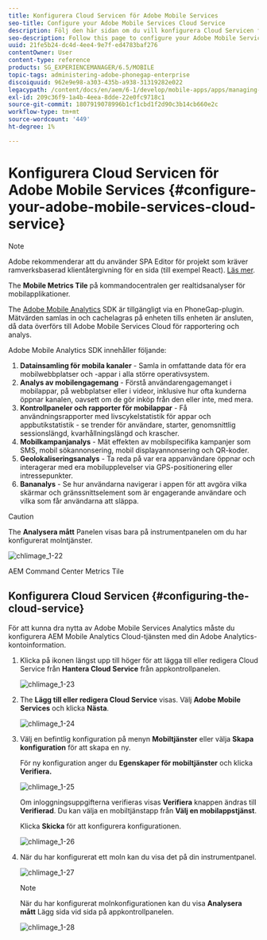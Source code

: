 ```yaml
---
title: Konfigurera Cloud Servicen för Adobe Mobile Services
seo-title: Configure your Adobe Mobile Services Cloud Service
description: Följ den här sidan om du vill konfigurera Cloud Servicen för Adobe Mobile Services.
seo-description: Follow this page to configure your Adobe Mobile Services Cloud Service.
uuid: 21fe5b24-dc4d-4ee4-9e7f-ed4783baf276
contentOwner: User
content-type: reference
products: SG_EXPERIENCEMANAGER/6.5/MOBILE
topic-tags: administering-adobe-phonegap-enterprise
discoiquuid: 962e9e98-a303-435b-a938-31319282e022
legacypath: /content/docs/en/aem/6-1/develop/mobile-apps/apps/managing-aem-mobile-apps/configure-your-adobe-phonegap-build-cloud-service1
exl-id: 209c36f9-1a4b-4eea-8dde-22e0fc9718c1
source-git-commit: 1807919078996b1cf1cbd1f2d90c3b14cb660e2c
workflow-type: tm+mt
source-wordcount: '449'
ht-degree: 1%

---
```


# Konfigurera Cloud Servicen för Adobe Mobile Services {#configure-your-adobe-mobile-services-cloud-service}

>[!NOTE]
>
>Adobe rekommenderar att du använder SPA Editor för projekt som kräver ramverksbaserad klientåtergivning för en sida (till exempel React). [Läs mer](/help/sites-developing/spa-overview.md).

The **Mobile Metrics Tile** på kommandocentralen ger realtidsanalyser för mobilapplikationer.

The [Adobe Mobile Analytics](https://www.adobe.com/ca/solutions/digital-analytics/mobile-web-apps-analytics.html) SDK är tillgängligt via en PhoneGap-plugin. Mätvärden samlas in och cachelagras på enheten tills enheten är ansluten, då data överförs till Adobe Mobile Services Cloud för rapportering och analys.

Adobe Mobile Analytics SDK innehåller följande:

1. **Datainsamling för mobila kanaler** - Samla in omfattande data för era mobilwebbplatser och -appar i alla större operativsystem.
1. **Analys av mobilengagemang** - Förstå användarengagemanget i mobilappar, på webbplatser eller i videor, inklusive hur ofta kunderna öppnar kanalen, oavsett om de gör inköp från den eller inte, med mera.
1. **Kontrollpaneler och rapporter för mobilappar** - Få användningsrapporter med livscykelstatistik för appar och appbutikstatistik - se trender för användare, starter, genomsnittlig sessionslängd, kvarhållningslängd och krascher.
1. **Mobilkampanjanalys** - Mät effekten av mobilspecifika kampanjer som SMS, mobil sökannonsering, mobil displayannonsering och QR-koder.
1. **Geolokaliseringsanalys** - Ta reda på var era appanvändare öppnar och interagerar med era mobilupplevelser via GPS-positionering eller intressepunkter.
1. **Bananalys** - Se hur användarna navigerar i appen för att avgöra vilka skärmar och gränssnittselement som är engagerande användare och vilka som får användarna att släppa.

>[!CAUTION]
>
>The **Analysera mått** Panelen visas bara på instrumentpanelen om du har konfigurerat molntjänster.

![chlimage_1-22](assets/chlimage_1-22.png)

AEM Command Center Metrics Tile

## Konfigurera Cloud Servicen {#configuring-the-cloud-service}

För att kunna dra nytta av Adobe Mobile Services Analytics måste du konfigurera AEM Mobile Analytics Cloud-tjänsten med din Adobe Analytics-kontoinformation.

1. Klicka på ikonen längst upp till höger för att lägga till eller redigera Cloud Service från **Hantera Cloud Service** från appkontrollpanelen.

   ![chlimage_1-23](assets/chlimage_1-23.png)

1. The **Lägg till eller redigera Cloud Service** visas. Välj **Adobe Mobile Services** och klicka **Nästa**.

   ![chlimage_1-24](assets/chlimage_1-24.png)

1. Välj en befintlig konfiguration på menyn **Mobiltjänster** eller välja **Skapa konfiguration** för att skapa en ny.

   För ny konfiguration anger du **Egenskaper för mobiltjänster** och klicka **Verifiera.**

   ![chlimage_1-25](assets/chlimage_1-25.png)

   Om inloggningsuppgifterna verifieras visas **Verifiera** knappen ändras till **Verifierad**. Du kan välja en mobiltjänstapp från **Välj en mobilappstjänst**.

   Klicka **Skicka** för att konfigurera konfigurationen.

   ![chlimage_1-26](assets/chlimage_1-26.png)

1. När du har konfigurerat ett moln kan du visa det på din instrumentpanel.

   ![chlimage_1-27](assets/chlimage_1-27.png)

   >[!NOTE]
   >
   >När du har konfigurerat molnkonfigurationen kan du visa **Analysera mått** Lägg sida vid sida på appkontrollpanelen.

   ![chlimage_1-28](assets/chlimage_1-28.png)
